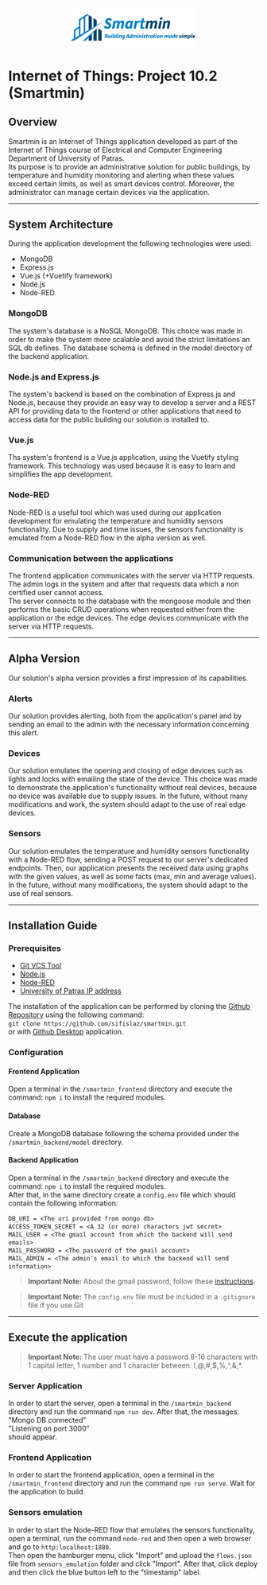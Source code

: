 <img src="./smartmin_frontend/src/assets/logo2.png" style="display:block; margin:auto;" width="250" alt="Smartmin Logo"></img>
# Internet of Things: Project 10.2 (Smartmin)

## Overview

Smartmin is an Internet of Things application developed as part of the Internet of Things course of Electrical and Computer Engineering Department of University of Patras.<br>
Its purpose is to provide an administrative solution for public buildings, by temperature and humidity monitoring and alerting when these values exceed certain limits, as well as smart devices control. Moreover, the administrator can manage certain devices via the application.

---

## System Architecture

During the application development the following technologies were used:

* MongoDB
* Express.js
* Vue.js (+Vuetify framework)
* Node.js
* Node-RED

### MongoDB

The system's database is a NoSQL MongoDB. This choice was made in order to make the system more scalable and avoid the strict limitations an SQL db defines. The database schema is defined in the model directory of the backend application.

### Node.js and Express.js

The system's backend is based on the combination of Express.js and Node.js, because they provide an easy way to develop a server and a REST API for providing data to the frontend or other applications that need to access data for the public building our solution is installed to.

### Vue.js

Ths system's frontend is a Vue.js application, using the Vuetify styling framework. This technology was used because it is easy to learn and simplifies the app development.

### Node-RED

Node-RED is a useful tool which was used during our application development for emulating the temperature and humidity sensors functionality. Due to supply and time issues, the sensors functionality is emulated from a Node-RED flow in the alpha version as well.

### Communication between the applications

The frontend application communicates with the server via HTTP requests. The admin logs in the system and after that requests data which a non certified user cannot access.<br>
The server connects to the database with the mongoose module and then performs the basic CRUD operations when requested either from the application or the edge devices.
The edge devices communicate with the server via HTTP requests.

---

## Alpha Version

Our solution's alpha version provides a first impression of its capabilities.

### Alerts

Our solution provides alerting, both from the application's panel and by sending an email to the admin with the necessary information concerning this alert.

### Devices

Our solution emulates the opening and closing of edge devices such as lights and locks with emailing the state of the device. This choice was made to demonstrate the application's functionality without real devices, because no device was available due to supply issues. In the future, without many modifications and work, the system should adapt to the use of real edge devices.

### Sensors

Our solution emulates the temperature and humidity sensors functionality with a Node-RED flow, sending a POST request to our server's dedicated endpoints. Then, our application presents the received data using graphs with the given values, as well as some facts (max, min and average values). In the future, without many modifications, the system should adapt to the use of real sensors.

---

## Installation Guide

### Prerequisites

* [Git VCS Tool](https://git-scm.com/downloads "Install Git")
* [Node.js](https://nodejs.org/en/download/ "Download Node.js")
* [Node-RED](https://nodered.org/ "Download Node-RED")
* [University of Patras IP address](https://www.upnet.gr/services/vpn/ "UPatras VPN Instructions")

The installation of the application can be performed by cloning the [Github Repository](https://github.com/sifislaz/smartmin "Smartmin Git Repository") using the following command:<br>
`git clone https://github.com/sifislaz/smartmin.git`<br>
or with [Github Desktop](https://desktop.github.com/ "Github Desktop") application.<br>

### Configuration

#### Frontend Application

Open a terminal in the `/smartmin_frontend` directory and execute the command: `npm i` to install the required modules.

#### Database

Create a MongoDB database following the schema provided under the `/smartmin_backend/model` directory.

#### Backend Application

Open a terminal in the `/smartmin_backend` directory and execute the command: `npm i` to install the required modules.<br>
After that, in the same directory create a `config.env` file which should contain the following information:
```
DB_URI = <The uri provided from mongo db>
ACCESS_TOKEN_SECRET = <A 32 (or more) characters jwt secret>
MAIL_USER = <The gmail account from which the backend will send emails>
MAIL_PASSWORD = <The password of the gmail account>
MAIL_ADMIN = <The admin's email to which the backend will send information>
```
> **Important Note:** About the gmail password, follow these [instructions](https://support.google.com/accounts/answer/185833?hl=en "Google App Password").

> **Important Note:** The `config.env` file must be included in a `.gitignore` file if you use Git

---

## Execute the application

>**Important Note:** The user must have a password 8-16 characters with 1 capital letter, 1 number and 1 character between: !,@,#,$,%,^,&,*.

### Server Application

In order to start the server, open a terminal in the `/smartmin_backend` directory and run the command `npm run dev`. After that, the messages:<br>
"Mongo DB connected"<br>
"Listening on port 3000"<br>
should appear.

### Frontend Application

In order to start the frontend application, open a terminal in the `/smartmin_frontend` directory and run the command `npm run serve`. Wait for the application to build.

### Sensors emulation

In order to start the Node-RED flow that emulates the sensors functionality, open a terminal, run the command `node-red` and then open a web browser and go to `http:localhost:1880`.<br>
Then open the hamburger menu, click "Import" and upload the `flows.json` file from `sensors_emulation` folder and click "Import". After that, click deploy and then click the blue button left to the "timestamp" label.

